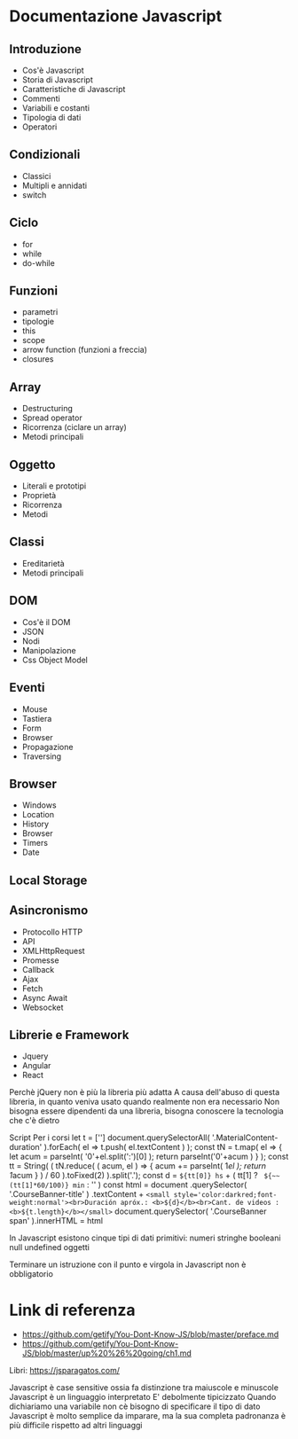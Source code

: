 # Documentazione Javascript 

## Introduzione
- Cos'è Javascript
- Storia di Javascript 
- Caratteristiche di Javascript
- Commenti
- Variabili e costanti
- Tipologia di dati
- Operatori

## Condizionali
- Classici
- Multipli e annidati
- switch

## Ciclo
- for
- while
- do-while

## Funzioni
- parametri
- tipologie
- this
- scope
- arrow function (funzioni a freccia)
- closures

## Array
- Destructuring
- Spread operator
- Ricorrenza (ciclare un array)
- Metodi principali

## Oggetto
- Literali e prototipi
- Proprietà
- Ricorrenza 
- Metodi

## Classi
- Ereditarietà
- Metodi principali

## DOM
- Cos'è il DOM
- JSON
- Nodi
- Manipolazione
- Css Object Model

## Eventi
- Mouse
- Tastiera
- Form
- Browser
- Propagazione
- Traversing

## Browser
- Windows
- Location
- History
- Browser
- Timers
- Date

## Local Storage 

## Asincronismo
- Protocollo HTTP
- API
- XMLHttpRequest
- Promesse
- Callback
- Ajax
- Fetch
- Async Await
- Websocket

## Librerie e Framework
- Jquery
- Angular
- React


Perchè jQuery non è più la libreria più adatta
A causa dell'abuso di questa libreria, in quanto veniva usato quando realmente non era necessario
Non bisogna essere dipendenti da una libreria, bisogna conoscere la tecnologia che c'è dietro


Script Per i corsi
let t = ['']
document.querySelectorAll( '.MaterialContent-duration' ).forEach( el => t.push( el.textContent ) );
const tN = t.map( el => { let acum = parseInt( '0'+el.split(':')[0] ); return parseInt('0'+acum ) } );
const tt = String( ( tN.reduce( ( acum, el ) => { acum += parseInt( 1*el ); return 1*acum } ) / 60 ).toFixed(2) ).split('.');
const d = `${tt[0]} hs` + ( tt[1] ? ` ${~~(tt[1]*60/100)} min` : '' )
const html = document
  .querySelector( '.CourseBanner-title' )
  .textContent + `<small style='color:darkred;font-weight:normal'><br>Duración apróx.: <b>${d}</b><br>Cant. de videos : <b>${t.length}</b></small>`
document.querySelector( '.CourseBanner span' ).innerHTML = html

In Javascript esistono cinque tipi di dati primitivi:
numeri
stringhe
booleani
null
undefined
oggetti


Terminare un istruzione con il punto e virgola in Javascript non è obbligatorio


# Link di referenza 
- https://github.com/getify/You-Dont-Know-JS/blob/master/preface.md 
- https://github.com/getify/You-Dont-Know-JS/blob/master/up%20%26%20going/ch1.md

Libri:  https://jsparagatos.com/

Javascript è case sensitive ossia fa distinzione tra maiuscole e minuscole
Javascript è un linguaggio interpretato
E' debolmente tipicizzato
Quando dichiariamo una variabile non cè bisogno di specificare il tipo di dato
Javascript è molto semplice da imparare, ma la sua completa padronanza è più difficile rispetto ad altri linguaggi
